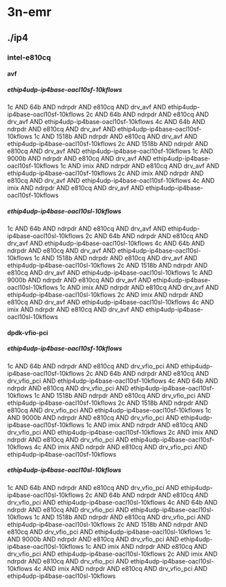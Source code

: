 # 3n-emr
## ./ip4
### intel-e810cq
#### avf
##### ethip4udp-ip4base-oacl10sf-10kflows
1c AND 64b AND ndrpdr AND e810cq AND drv_avf AND ethip4udp-ip4base-oacl10sf-10kflows
2c AND 64b AND ndrpdr AND e810cq AND drv_avf AND ethip4udp-ip4base-oacl10sf-10kflows
4c AND 64b AND ndrpdr AND e810cq AND drv_avf AND ethip4udp-ip4base-oacl10sf-10kflows
1c AND 1518b AND ndrpdr AND e810cq AND drv_avf AND ethip4udp-ip4base-oacl10sf-10kflows
2c AND 1518b AND ndrpdr AND e810cq AND drv_avf AND ethip4udp-ip4base-oacl10sf-10kflows
1c AND 9000b AND ndrpdr AND e810cq AND drv_avf AND ethip4udp-ip4base-oacl10sf-10kflows
1c AND imix AND ndrpdr AND e810cq AND drv_avf AND ethip4udp-ip4base-oacl10sf-10kflows
2c AND imix AND ndrpdr AND e810cq AND drv_avf AND ethip4udp-ip4base-oacl10sf-10kflows
4c AND imix AND ndrpdr AND e810cq AND drv_avf AND ethip4udp-ip4base-oacl10sf-10kflows
##### ethip4udp-ip4base-oacl10sl-10kflows
1c AND 64b AND ndrpdr AND e810cq AND drv_avf AND ethip4udp-ip4base-oacl10sl-10kflows
2c AND 64b AND ndrpdr AND e810cq AND drv_avf AND ethip4udp-ip4base-oacl10sl-10kflows
4c AND 64b AND ndrpdr AND e810cq AND drv_avf AND ethip4udp-ip4base-oacl10sl-10kflows
1c AND 1518b AND ndrpdr AND e810cq AND drv_avf AND ethip4udp-ip4base-oacl10sl-10kflows
2c AND 1518b AND ndrpdr AND e810cq AND drv_avf AND ethip4udp-ip4base-oacl10sl-10kflows
1c AND 9000b AND ndrpdr AND e810cq AND drv_avf AND ethip4udp-ip4base-oacl10sl-10kflows
1c AND imix AND ndrpdr AND e810cq AND drv_avf AND ethip4udp-ip4base-oacl10sl-10kflows
2c AND imix AND ndrpdr AND e810cq AND drv_avf AND ethip4udp-ip4base-oacl10sl-10kflows
4c AND imix AND ndrpdr AND e810cq AND drv_avf AND ethip4udp-ip4base-oacl10sl-10kflows
#### dpdk-vfio-pci
##### ethip4udp-ip4base-oacl10sf-10kflows
1c AND 64b AND ndrpdr AND e810cq AND drv_vfio_pci AND ethip4udp-ip4base-oacl10sf-10kflows
2c AND 64b AND ndrpdr AND e810cq AND drv_vfio_pci AND ethip4udp-ip4base-oacl10sf-10kflows
4c AND 64b AND ndrpdr AND e810cq AND drv_vfio_pci AND ethip4udp-ip4base-oacl10sf-10kflows
1c AND 1518b AND ndrpdr AND e810cq AND drv_vfio_pci AND ethip4udp-ip4base-oacl10sf-10kflows
2c AND 1518b AND ndrpdr AND e810cq AND drv_vfio_pci AND ethip4udp-ip4base-oacl10sf-10kflows
1c AND 9000b AND ndrpdr AND e810cq AND drv_vfio_pci AND ethip4udp-ip4base-oacl10sf-10kflows
1c AND imix AND ndrpdr AND e810cq AND drv_vfio_pci AND ethip4udp-ip4base-oacl10sf-10kflows
2c AND imix AND ndrpdr AND e810cq AND drv_vfio_pci AND ethip4udp-ip4base-oacl10sf-10kflows
4c AND imix AND ndrpdr AND e810cq AND drv_vfio_pci AND ethip4udp-ip4base-oacl10sf-10kflows
##### ethip4udp-ip4base-oacl10sl-10kflows
1c AND 64b AND ndrpdr AND e810cq AND drv_vfio_pci AND ethip4udp-ip4base-oacl10sl-10kflows
2c AND 64b AND ndrpdr AND e810cq AND drv_vfio_pci AND ethip4udp-ip4base-oacl10sl-10kflows
4c AND 64b AND ndrpdr AND e810cq AND drv_vfio_pci AND ethip4udp-ip4base-oacl10sl-10kflows
1c AND 1518b AND ndrpdr AND e810cq AND drv_vfio_pci AND ethip4udp-ip4base-oacl10sl-10kflows
2c AND 1518b AND ndrpdr AND e810cq AND drv_vfio_pci AND ethip4udp-ip4base-oacl10sl-10kflows
1c AND 9000b AND ndrpdr AND e810cq AND drv_vfio_pci AND ethip4udp-ip4base-oacl10sl-10kflows
1c AND imix AND ndrpdr AND e810cq AND drv_vfio_pci AND ethip4udp-ip4base-oacl10sl-10kflows
2c AND imix AND ndrpdr AND e810cq AND drv_vfio_pci AND ethip4udp-ip4base-oacl10sl-10kflows
4c AND imix AND ndrpdr AND e810cq AND drv_vfio_pci AND ethip4udp-ip4base-oacl10sl-10kflows
